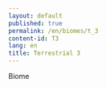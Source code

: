 ```yaml
---
layout: default
published: true
permalink: /en/biomes/t_3
content-id: T3
lang: en
title: Terrestrial 3
---
```


Biome
